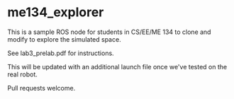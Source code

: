 # me134_explorer 

This is a sample ROS node for students in CS/EE/ME 134 to clone and modify to explore the simulated space.

See lab3_prelab.pdf for instructions.

This will be updated with an additional launch file once we've tested on the real robot.

Pull requests welcome.
